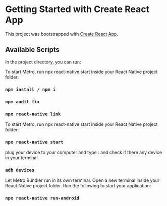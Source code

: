 # Getting Started with Create React App

This project was bootstrapped with [Create React App](https://reactnative.dev/blog/2017/03/13/introducing-create-react-native-app).

## Available Scripts

In the project directory, you can run:

To start Metro, run npx react-native start inside your React Native project folder:

### `npm install / npm i`

### `npm audit fix`

### `npx react-native link`

To start Metro, run npx react-native start inside your React Native project folder:

### `npx react-native start`

plug your device to your computer and type :
and check if there any device in your terminal

### `adb devices`

Let Metro Bundler run in its own terminal. Open a new terminal inside your React Native project folder. Run the following to start your application:

### `npx react-native run-android`
